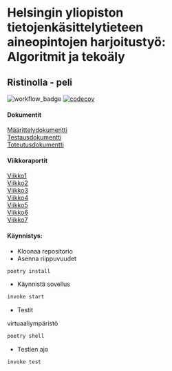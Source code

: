# Helsingin yliopiston tietojenkäsittelytieteen aineopintojen harjoitustyö: Algoritmit ja tekoäly

## Ristinolla - peli

![workflow_badge](https://github.com/henniseppis/algoritmit-harjoitustyo/actions/workflows/main.yml/badge.svg)
[![codecov](https://codecov.io/gh/henniseppis/algoritmit-harjoitustyo/graph/badge.svg?token=I9G1WW0NU1)](https://codecov.io/gh/henniseppis/algoritmit-harjoitustyo)  

#### Dokumentit
[Määrittelydokumentti](https://github.com/henniseppis/algoritmit-harjoitustyo/blob/main/dokumentaatio/maarittelydokumentti.md)  
[Testausdokumentti](https://github.com/henniseppis/algoritmit-harjoitustyo/blob/main/dokumentaatio/testausdokumentti.md)  
[Toteutusdokumentti](https://github.com/henniseppis/algoritmit-harjoitustyo/blob/main/dokumentaatio/toteutusdokumentti.md)  



#### Viikkoraportit
[Viikko1](https://github.com/henniseppis/algoritmit-harjoitustyo/blob/main/dokumentaatio/viikkoraportit/viikko1.md)  
[Viikko2](https://github.com/henniseppis/algoritmit-harjoitustyo/blob/main/dokumentaatio/viikkoraportit/viikko2.md)  
[Viikko3](https://github.com/henniseppis/algoritmit-harjoitustyo/blob/main/dokumentaatio/viikkoraportit/viikko3.md)  
[Viikko4](https://github.com/henniseppis/algoritmit-harjoitustyo/blob/main/dokumentaatio/viikkoraportit/viikko4.md)  
[Viikko5](https://github.com/henniseppis/algoritmit-harjoitustyo/blob/main/dokumentaatio/viikkoraportit/viikko5.md)  
[Viikko6](https://github.com/henniseppis/algoritmit-harjoitustyo/blob/main/dokumentaatio/viikkoraportit/viikko6.md)    
[Viikko7](https://github.com/henniseppis/algoritmit-harjoitustyo/blob/main/dokumentaatio/viikkoraportit/viikko7.md)  




#### Käynnistys:
- Kloonaa repositorio
- Asenna riippuvuudet  
```bash
poetry install
```

- Käynnistä sovellus
```bash
invoke start
```

- Testit

virtuaaliympäristö
```bash
poetry shell
```

- Testien ajo
```bash
invoke test
```

